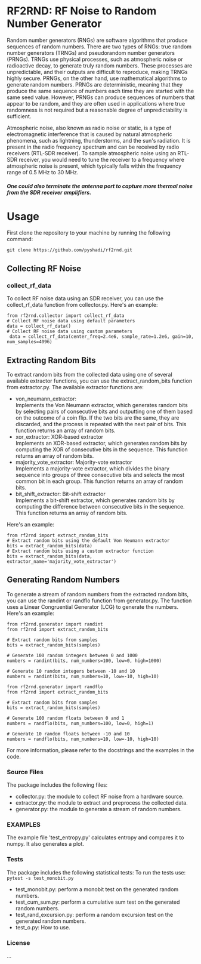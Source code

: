# RF2RND: RF Noise to Random Number Generator
Random number generators (RNGs) are software algorithms that produce sequences of random numbers. There are two types of RNGs: true random number generators (TRNGs) and pseudorandom number generators (PRNGs).
TRNGs use physical processes, such as atmospheric noise or radioactive decay, to generate truly random numbers. These processes are unpredictable, and their outputs are difficult to reproduce, making TRNGs highly secure.
PRNGs, on the other hand, use mathematical algorithms to generate random numbers. PRNGs are deterministic, meaning that they produce the same sequence of numbers each time they are started with the same seed value. However, PRNGs can produce sequences of numbers that appear to be random, and they are often used in applications where true randomness is not required but a reasonable degree of unpredictability is sufficient.

Atmospheric noise, also known as radio noise or static, is a type of electromagnetic interference that is caused by natural atmospheric phenomena, such as lightning, thunderstorms, and the sun's radiation. It is present in the radio frequency spectrum and can be received by radio receivers (RTL-SDR receiver).
To sample atmospheric noise using an RTL-SDR receiver, you would need to tune the receiver to a frequency where atmospheric noise is present, which typically falls within the frequency range of 0.5 MHz to 30 MHz. 
##### One could also terminate the antenna port to capture more thermal noise from the SDR receiver amplifiers. 

# Usage
First clone the repository to your machine by running the following command: <br>
```
git clone https://github.com/pyshadi/rf2rnd.git
```
## Collecting RF Noise

### collect_rf_data <br>
To collect RF noise data using an SDR receiver, you can use the collect_rf_data function from collector.py. Here's an example:
```
from rf2rnd.collector import collect_rf_data
# Collect RF noise data using default parameters
data = collect_rf_data()
# Collect RF noise data using custom parameters
 data = collect_rf_data(center_freq=2.4e6, sample_rate=1.2e6, gain=10, num_samples=4096)
```

## Extracting Random Bits
To extract random bits from the collected data using one of several available extractor functions, you can use the extract_random_bits function from extractor.py. The available extractor functions are:

* von_neumann_extractor: <br>
Implements the Von Neumann extractor, which generates random bits by selecting pairs of consecutive bits and outputting one of them based on the outcome of a coin flip. If the two bits are the same, they are discarded, and the process is repeated with the next pair of bits. This function returns an array of random bits.<br>
* xor_extractor: XOR-based extractor<br>
Implements an XOR-based extractor, which generates random bits by computing the XOR of consecutive bits in the sequence. This function returns an array of random bits.<br>
* majority_vote_extractor: Majority-vote extractor<br>
 Implements a majority-vote extractor, which divides the binary sequence into groups of three consecutive bits and selects the most common bit in each group. This function returns an array of random bits.<br>
* bit_shift_extractor: Bit-shift extractor<br>
Implements a bit-shift extractor, which generates random bits by computing the difference between consecutive bits in the sequence. This function returns an array of random bits.<br>

Here's an example:
```
from rf2rnd import extract_random_bits
# Extract random bits using the default Von Neumann extractor
bits = extract_random_bits(data)
# Extract random bits using a custom extractor function
bits = extract_random_bits(data, extractor_name='majority_vote_extractor')
```
## Generating Random Numbers
To generate a stream of random numbers from the extracted random bits, you can use the randint or randflo function from generator.py. The function uses a Linear Congruential Generator (LCG) to generate the numbers. Here's an example:

```
from rf2rnd.generator import randint
from rf2rnd import extract_random_bits

# Extract random bits from samples
bits = extract_random_bits(samples)

# Generate 100 random integers between 0 and 1000
numbers = randint(bits, num_numbers=100, low=0, high=1000)

# Generate 10 random integers between -10 and 10
numbers = randint(bits, num_numbers=10, low=-10, high=10)
```

```
from rf2rnd.generator import randflo
from rf2rnd import extract_random_bits

# Extract random bits from samples
bits = extract_random_bits(samples)

# Generate 100 random floats between 0 and 1
numbers = randflo(bits, num_numbers=100, low=0, high=1)

# Generate 10 random floats between -10 and 10
numbers = randflo(bits, num_numbers=10, low=-10, high=10)
```


For more information, please refer to the docstrings and the examples in the code.

### Source Files
The package includes the following files:

- collector.py: the module to collect RF noise from a hardware source.
- extractor.py: the module to extract and preprocess the collected data.
- generator.py: the module to generate a stream of random numbers.

### EXAMPLES 
The example file 'test_entropy.py' calculates entropy and compares it to numpy. It also generates a plot.

### Tests
The package includes the following statistical tests:
To run the tests use: <code>pytest -s test_monobit.py </code>

- test_monobit.py: perform a monobit test on the generated random numbers.
- test_cum_sum.py: perform a cumulative sum test on the generated random numbers.
- test_rand_excursion.py: perform a random excursion test on the generated random numbers.
- test_o.py: How to use.


### License
...
